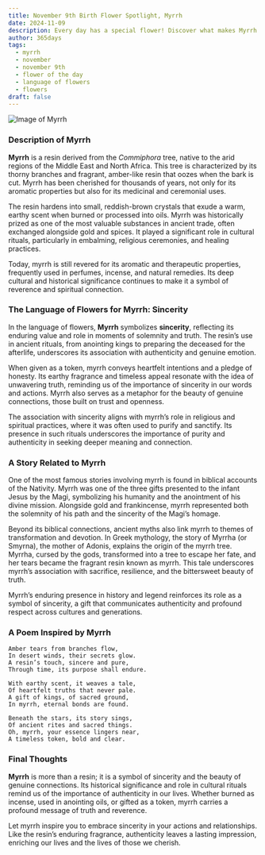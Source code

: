 ```yaml
---
title: November 9th Birth Flower Spotlight, Myrrh
date: 2024-11-09
description: Every day has a special flower! Discover what makes Myrrh unique as today’s birth flower and its symbolic meaning.
author: 365days
tags:
  - myrrh
  - november
  - november 9th
  - flower of the day
  - language of flowers
  - flowers
draft: false
---
```



![Image of Myrrh](https://cdn.pixabay.com/photo/2018/02/26/17/48/nature-3183605_640.jpg#center)


### Description of Myrrh

**Myrrh** is a resin derived from the _Commiphora_ tree, native to the arid regions of the Middle East and North Africa. This tree is characterized by its thorny branches and fragrant, amber-like resin that oozes when the bark is cut. Myrrh has been cherished for thousands of years, not only for its aromatic properties but also for its medicinal and ceremonial uses.

The resin hardens into small, reddish-brown crystals that exude a warm, earthy scent when burned or processed into oils. Myrrh was historically prized as one of the most valuable substances in ancient trade, often exchanged alongside gold and spices. It played a significant role in cultural rituals, particularly in embalming, religious ceremonies, and healing practices.

Today, myrrh is still revered for its aromatic and therapeutic properties, frequently used in perfumes, incense, and natural remedies. Its deep cultural and historical significance continues to make it a symbol of reverence and spiritual connection.

### The Language of Flowers for Myrrh: Sincerity

In the language of flowers, **Myrrh** symbolizes **sincerity**, reflecting its enduring value and role in moments of solemnity and truth. The resin’s use in ancient rituals, from anointing kings to preparing the deceased for the afterlife, underscores its association with authenticity and genuine emotion.

When given as a token, myrrh conveys heartfelt intentions and a pledge of honesty. Its earthy fragrance and timeless appeal resonate with the idea of unwavering truth, reminding us of the importance of sincerity in our words and actions. Myrrh also serves as a metaphor for the beauty of genuine connections, those built on trust and openness.

The association with sincerity aligns with myrrh’s role in religious and spiritual practices, where it was often used to purify and sanctify. Its presence in such rituals underscores the importance of purity and authenticity in seeking deeper meaning and connection.

### A Story Related to Myrrh

One of the most famous stories involving myrrh is found in biblical accounts of the Nativity. Myrrh was one of the three gifts presented to the infant Jesus by the Magi, symbolizing his humanity and the anointment of his divine mission. Alongside gold and frankincense, myrrh represented both the solemnity of his path and the sincerity of the Magi’s homage.

Beyond its biblical connections, ancient myths also link myrrh to themes of transformation and devotion. In Greek mythology, the story of Myrrha (or Smyrna), the mother of Adonis, explains the origin of the myrrh tree. Myrrha, cursed by the gods, transformed into a tree to escape her fate, and her tears became the fragrant resin known as myrrh. This tale underscores myrrh’s association with sacrifice, resilience, and the bittersweet beauty of truth.

Myrrh’s enduring presence in history and legend reinforces its role as a symbol of sincerity, a gift that communicates authenticity and profound respect across cultures and generations.

### A Poem Inspired by Myrrh

```
Amber tears from branches flow,  
In desert winds, their secrets glow.  
A resin’s touch, sincere and pure,  
Through time, its purpose shall endure.  

With earthy scent, it weaves a tale,  
Of heartfelt truths that never pale.  
A gift of kings, of sacred ground,  
In myrrh, eternal bonds are found.  

Beneath the stars, its story sings,  
Of ancient rites and sacred things.  
Oh, myrrh, your essence lingers near,  
A timeless token, bold and clear.  
```

### Final Thoughts

**Myrrh** is more than a resin; it is a symbol of sincerity and the beauty of genuine connections. Its historical significance and role in cultural rituals remind us of the importance of authenticity in our lives. Whether burned as incense, used in anointing oils, or gifted as a token, myrrh carries a profound message of truth and reverence.

Let myrrh inspire you to embrace sincerity in your actions and relationships. Like the resin’s enduring fragrance, authenticity leaves a lasting impression, enriching our lives and the lives of those we cherish.
